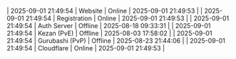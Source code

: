 | 2025-09-01 21:49:54 | Website | Online | 2025-09-01 21:49:53 |
| 2025-09-01 21:49:54 | Registration | Online | 2025-09-01 21:49:53 |
| 2025-09-01 21:49:54 | Auth Server | Offline | 2025-08-18 09:33:31 |
| 2025-09-01 21:49:54 | Kezan (PvE) | Offline | 2025-08-03 17:58:02 |
| 2025-09-01 21:49:54 | Gurubashi (PvP) | Offline | 2025-08-23 21:44:06 |
| 2025-09-01 21:49:54 | Cloudflare | Online | 2025-09-01 21:49:53 |
